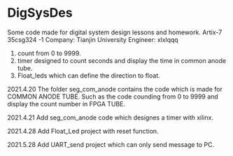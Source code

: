# DigSysDes
Some code made for digital system design lessons and homework.
Artix-7 35csg324 -1
Company: Tianjin University
Engineer: xlxlqqq

1. count from 0 to 9999.
2. timer designed to count seconds and display the time in common anode tube.
3. Float_leds which can define the direction to float.

2021.4.20
The folder seg_com_anode contains the code which is made for COMMON ANODE TUBE. Such as the code counding from 0 to 9999 and display the count number in FPGA TUBE.

2021.4.21
Add seg_com_anode code which designes a timer with xilinx.

2021.4.28
Add Float_Led project with reset function.

2021.5.28
Add UART_send project which can only send message to PC.

